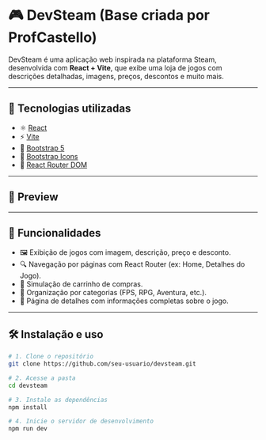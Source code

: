 # 🎮 DevSteam (Base criada por ProfCastello)
     
DevSteam é uma aplicação web inspirada na plataforma Steam, desenvolvida com **React + Vite**, que exibe uma loja de jogos com descrições detalhadas, imagens, preços, descontos e muito mais.

---

## 🧰 Tecnologias utilizadas

- ⚛️ [React](https://reactjs.org/)
- ⚡ [Vite](https://vitejs.dev/)
- 🎨 [Bootstrap 5](https://getbootstrap.com/)
- 🧩 [Bootstrap Icons](https://icons.getbootstrap.com/)
- 🔀 [React Router DOM](https://reactrouter.com/)

---

## 📸 Preview

<!-- > Adicione aqui imagens ou gifs da aplicação em funcionamento. -->

---

## 🚀 Funcionalidades

- 🖼️ Exibição de jogos com imagem, descrição, preço e desconto.
- 🔍 Navegação por páginas com React Router (ex: Home, Detalhes do Jogo).
- 🛒 Simulação de carrinho de compras.
- 📂 Organização por categorias (FPS, RPG, Aventura, etc.).
- 💬 Página de detalhes com informações completas sobre o jogo.

---

## 🛠️ Instalação e uso

```bash
# 1. Clone o repositório
git clone https://github.com/seu-usuario/devsteam.git

# 2. Acesse a pasta
cd devsteam

# 3. Instale as dependências
npm install

# 4. Inicie o servidor de desenvolvimento
npm run dev
```
